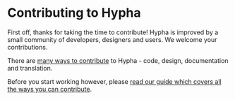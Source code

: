 # Contributing to Hypha

First off, thanks for taking the time to contribute! Hypha is improved by a small community of developers, designers and users. We welcome your contributions. 

There are [many ways to contribute](https://docs.hypha.app/contributing/#ways-to-contribute) to Hypha - code, design, documentation and translation.

Before you start working however, please [read our guide which covers all the ways you can contribute](https://docs.hypha.app/contributing).
